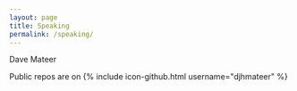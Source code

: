 ```yaml
---
layout: page
title: Speaking
permalink: /speaking/
---
```


Dave Mateer

Public repos are on 
{% include icon-github.html username="djhmateer" %} 